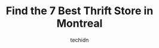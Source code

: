 ---
layout: ampstory
image: https://i0.wp.com/www.auto.or.id/wp-content/uploads/2023/06/friperie-renaissance-pie-ix-0-montreal-1686322114.jpeg?resize=640,853
author: techidn
featured: false
description: Montreal, Quebec, Canada is a haven for Thrift Store enthusiasts, boasting an impressive array of 7 top-notch establishments. Whether youre a seasoned connoisseur or simply curious to explo
title: Find the 7 Best Thrift Store in Montreal
cover:
   title: Find the 7 Best Thrift Store in Montreal
   subtitle: AUTO.OR.ID
   background: https://www.auto.or.id/wp-content/uploads/2023/06/friperie-renaissance-pie-ix-0-montreal-1686322114.jpeg

pages: 
 - layout: thirds
   top: <h1>#1 Village des Valeurs</h1>
   bottom: "<p>A great selection and they offer a two week exchange of purchases. But they do not have fitting rooms and will not let you try pants on in the restroom. I bought three pa</p>"
   background: https://www.auto.or.id/wp-content/uploads/2023/06/friperie-renaissance-pie-ix-1-montreal-1686322115.jpeg
   backgroundblur: true
 - layout: thirds
   top: <h1>#2 Fripe-Prix Renaissance Saint-Jacques</h1>
   bottom: "<p>7205 rue Saint-Jacques Ouest, Montréal, QC H4B 1V3, Canada</p>"
   background: https://www.auto.or.id/wp-content/uploads/2023/06/friperie-renaissance-pie-ix-2-montreal-1686322116.jpeg
   cta:
      link: https://www.auto.or.id/find-the-7-best-thrift-store-in-montreal/
      text: Find the 7 Best Thrift Store in Montreal
 - layout: thirds
   top: <h1>#3 Fripe-Prix Renaissance Plateau</h1>
   bottom: "<p>1330 Mont-Royal Ave E, Montreal, Quebec H2J 1Y5, Canada</p>"
   background: https://images.unsplash.com/photo-1639928845361-30872daf785b?ixlib=rb-4.0.3&ixid=MnwxMjA3fDB8MHxwaG90by1wYWdlfHx8fGVufDB8fHx8&auto=format&fit=crop&w=640&h=853&q=80
   cta:
      link: https://www.auto.or.id/find-the-7-best-thrift-store-in-montreal/
      text: Find the 7 Best Thrift Store in Montreal
 - layout: thirds
   top: <h1>#4 Friperie Renaissance Pie-IX</h1>
   bottom: "<p>2030 Pie-IX Blvd, Montreal, Quebec H1V 2C8, Canada</p>"
   background: https://images.unsplash.com/photo-1573661687979-b1fe429b9da3?ixlib=rb-4.0.3&ixid=MnwxMjA3fDB8MHxwaG90by1wYWdlfHx8fGVufDB8fHx8&auto=format&fit=crop&w=640&h=853&q=80
   cta:
      link: https://www.auto.or.id/find-the-7-best-thrift-store-in-montreal/
      text: Find the 7 Best Thrift Store in Montreal
 - layout: thirds
   top: <h1>#5 Fripe-Prix Renaissance</h1>
   bottom: "<p>7250 St Laurent Blvd, Montreal, Quebec H2R 2X9, Canada</p>"
   background: https://images.unsplash.com/photo-1626302592999-700a9a2383f3?ixlib=rb-4.0.3&ixid=MnwxMjA3fDB8MHxwaG90by1wYWdlfHx8fGVufDB8fHx8&auto=format&fit=crop&w=640&h=853&q=80
   cta:
      link: https://www.auto.or.id/find-the-7-best-thrift-store-in-montreal/
      text: Find the 7 Best Thrift Store in Montreal
 - layout: thirds
   top: <h1>#6 The Salvation Army Thrift Store</h1>
   bottom: "<p>6116 Sherbrooke St W #6112, Montreal, Quebec H3A 1Y3, Canada</p>"
   background: https://images.unsplash.com/photo-1625863929285-5e37a6b0df1c?ixlib=rb-4.0.3&ixid=MnwxMjA3fDB8MHxwaG90by1wYWdlfHx8fGVufDB8fHx8&auto=format&fit=crop&w=640&h=853&q=80
   cta:
      link: https://www.auto.or.id/find-the-7-best-thrift-store-in-montreal/
      text: Find the 7 Best Thrift Store in Montreal
 - layout: thirds
   top: <h1>#7 Fripe-Prix Renaissance Côte-des-Neiges</h1>
   bottom: "<p>6700 Chem. de la Côte des Neiges, Montréal, QC H3S 2B2, Canada</p>"
   background: https://images.unsplash.com/photo-1618156903850-a0277427c567?ixlib=rb-4.0.3&ixid=MnwxMjA3fDB8MHxwaG90by1wYWdlfHx8fGVufDB8fHx8&auto=format&fit=crop&w=640&h=853&q=80
   cta:
      link: https://www.auto.or.id/find-the-7-best-thrift-store-in-montreal/
      text: Find the 7 Best Thrift Store in Montreal
 - layout: thirds
   middle: Continue reading...
   background: https://images.unsplash.com/photo-1632495288245-811aa76d8a32?ixlib=rb-4.0.3&ixid=MnwxMjA3fDB8MHxwaG90by1wYWdlfHx8fGVufDB8fHx8&auto=format&fit=crop&w=640&h=853&q=80
   cta:
      link: https://www.auto.or.id/find-the-7-best-thrift-store-in-montreal/
      text: Find the 7 Best Thrift Store in Montreal

---